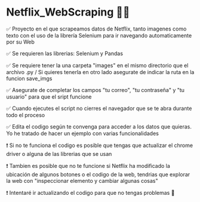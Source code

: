 # Netflix_WebScraping 🧑‍💻

✅ Proyecto en el que scrapeamos datos de Netflix, tanto imagenes como texto con el uso de la librería Selenium para ir navegando automaticamente por su Web

✅ Se requieren las librerias: Selenium y Pandas 

✅ Se requiere tener la una carpeta "images" en el mismo directorio que el archivo .py / Si quieres tenerla en otro lado asegurate de indicar la ruta en la funcion save_imgs

✅ Asegurate de completar los campos "tu correo", "tu contraseña" y "tu usuario" para que el sript funcione

✅ Cuando ejecutes el script no cierres el navegador que se te abra durante todo el proceso

✅ Edita el codigo según te convenga para acceder a los datos que quieras. Yo he tratado de hacer un ejemplo con varias funcionalidades 

❗ Si no te funciona el codigo es posible que tengas que actualizar el chrome driver o alguna de las librerias que se usan

❗ Tambien es posible que no te funcione si Netflix ha modificado la ubicación de algunos botones o el codigo de la web, tendrias que explorar la web con "inspeccionar elemento y cambiar algunas cosas"

❗ Intentaré ir actualizando el codigo para que no tengas problemas 🤗
